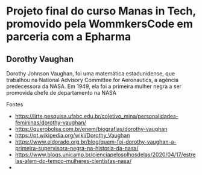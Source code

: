 # Projeto final do curso Manas in Tech, promovido pela WommkersCode em parceria com a Epharma

## Dorothy Vaughan 
 Dorothy Johnson Vaughan, foi uma matemática estadunidense, que trabalhou na National Advisory Committee for Aeronautics, a agência predecessora da NASA.
 Em 1949, ela foi a primeira mulher negra a ser promovida chefe de departamento na NASA

 Fontes
-  https://lirte.pesquisa.ufabc.edu.br/coletivo_mina/personalidades-femininas/dorothy-vaughan/
- https://querobolsa.com.br/enem/biografias/dorothy-vaughan
- https://pt.wikipedia.org/wiki/Dorothy_Vaughan
- https://www.eldorado.org.br/blog/quem-foi-dorothy-vaughan-a-primeira-supervisora-negra-na-historia-da-nasa/
- https://www.blogs.unicamp.br/cienciapelosolhosdelas/2020/04/17/estrelas-alem-do-tempo-mulheres-cientistas-nasa/ 
- 


